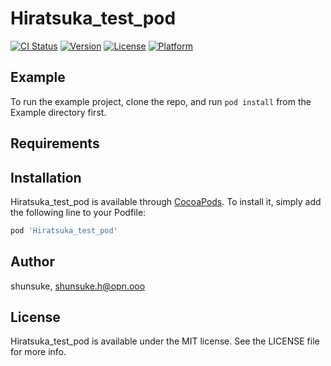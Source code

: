 # Hiratsuka_test_pod

[![CI Status](https://img.shields.io/travis/shunsuke/Hiratsuka_test_pod.svg?style=flat)](https://travis-ci.org/shunsuke/Hiratsuka_test_pod)
[![Version](https://img.shields.io/cocoapods/v/Hiratsuka_test_pod.svg?style=flat)](https://cocoapods.org/pods/Hiratsuka_test_pod)
[![License](https://img.shields.io/cocoapods/l/Hiratsuka_test_pod.svg?style=flat)](https://cocoapods.org/pods/Hiratsuka_test_pod)
[![Platform](https://img.shields.io/cocoapods/p/Hiratsuka_test_pod.svg?style=flat)](https://cocoapods.org/pods/Hiratsuka_test_pod)

## Example

To run the example project, clone the repo, and run `pod install` from the Example directory first.

## Requirements

## Installation

Hiratsuka_test_pod is available through [CocoaPods](https://cocoapods.org). To install
it, simply add the following line to your Podfile:

```ruby
pod 'Hiratsuka_test_pod'
```

## Author

shunsuke, shunsuke.h@opn.ooo

## License

Hiratsuka_test_pod is available under the MIT license. See the LICENSE file for more info.
